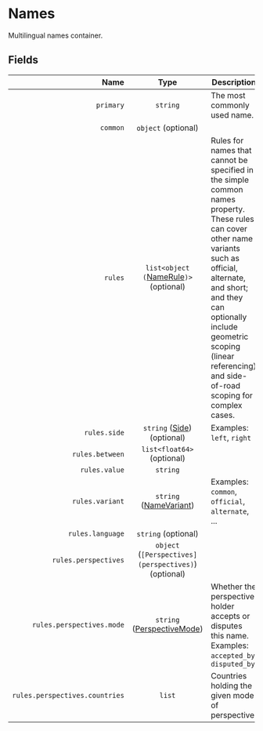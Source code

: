 # Names

Multilingual names container.

## Fields

| Name | Type | Description |
|-----:|:----:|-------------|
| `primary` | `string` | The most commonly used name. |
| `common` | `object` (optional) |  |
| `rules` | `list<object (`[NameRule](name_rule)`)>` (optional) | Rules for names that cannot be specified in the simple common names property. These rules can cover other name variants such as official, alternate, and short; and they can optionally include geometric scoping (linear referencing) and side-of-road scoping for complex cases. |
| `rules.side` | `string` ([Side](side)) (optional) | Examples: `left`, `right` |
| `rules.between` | `list<float64>` (optional) |  |
| `rules.value` | `string` |  |
| `rules.variant` | `string` ([NameVariant](name_variant)) | Examples: `common`, `official`, `alternate`, ... |
| `rules.language` | `string` (optional) |  |
| `rules.perspectives` | `object` (`[Perspectives](perspectives)`) (optional) |  |
| `rules.perspectives.mode` | `string` ([PerspectiveMode](perspective_mode)) | Whether the perspective holder accepts or disputes this name. Examples: `accepted_by`, `disputed_by` |
| `rules.perspectives.countries` | `list` | Countries holding the given mode of perspective. |
